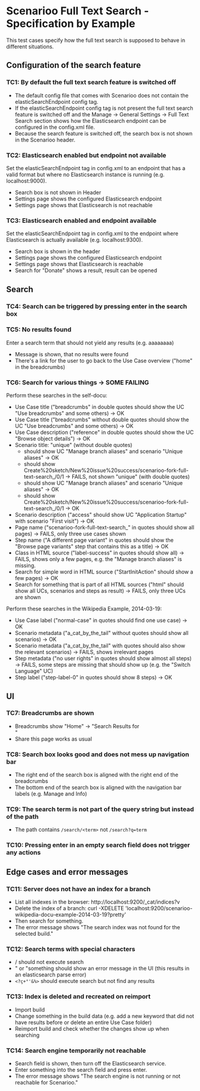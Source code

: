 # Scenarioo Full Text Search - Specification by Example

This test cases specify how the full text search is supposed to behave in different situations.

## Configuration of the search feature

### TC1: By default the full text search feature is switched off

* The default config file that comes with Scenarioo does not contain
  the elasticSearchEndpoint config tag.
* If the elasticSearchEndpoint config tag is not present
  the full text search feature is switched off
  and the Manage -> General Settings -> Full Text Search section shows
  how the Elasticsearch  endpoint can be configured in the config.xml
  file.
* Because the search feature is switched off, the search box is not
  shown in the Scenarioo header.

### TC2: Elasticsearch enabled but endpoint not available

Set the elasticSearchEndpoint tag in config.xml to an endpoint
that has a valid format but where no Elasticsearch instance is 
running (e.g. localhost:9000).

* Search box is not shown in Header
* Settings page shows the configured Elasticsearch endpoint
* Settings page shows that Elasticsearch is not reachable

### TC3: Elasticsearch enabled and endpoint available

Set the elasticSearchEndpoint tag in config.xml to the endpoint where
Elasticsearch is actually available (e.g. localhost:9300).

* Search box is shown in the header
* Settings page shows the configured Elasticsearch endpoint
* Settings page shows that Elasticsearch is reachable
* Search for "Donate" shows a result, result can be opened


## Search

### TC4: Search can be triggered by pressing enter in the search box

### TC5: No results found

Enter a search term that should not yield any results (e.g. aaaaaaaa)

* Message is shown, that no results were found
* There's a link for the user to go back to the Use Case overview ("home" in the breadcrumbs)

### TC6: Search for various things -> SOME FAILING

Perform these searches in the self-docu:

* Use Case title ("breadcrumbs" in double quotes should show the UC "Use breadcrumbs" and some others) -> OK
* Use Case title ("breadcrumbs" without double quotes should show the UC "Use breadcrumbs" and some others) -> OK
* Use Case description ("reference" in double quotes should show the UC "Browse object details") -> OK
* Scenario title:
  "unique" (without double quotes)
  - should show UC "Manage branch aliases" and scenario "Unique aliases" -> OK
  - should show Create%20sketch/New%20issue%20success/scenarioo-fork-full-text-search_/0/1 -> FAILS, not shown
  "unique" (with double quotes)
  - should show UC "Manage branch aliases" and scenario "Unique aliases" -> OK
  - should show Create%20sketch/New%20issue%20success/scenarioo-fork-full-text-search_/0/1 -> OK
* Scenario description ("access" should show UC "Application Startup" with scenario "First visit") -> OK
* Page name ("scenarioo-fork-full-text-search_" in quotes should show all pages) -> FAILS, only three use cases shown
* Step name ("A different page variant" in quotes should show the "Browse page variants" step that contains this as a title) -> OK
* Class in HTML source ("label-success" in quotes should show all) -> FAILS, shows only a few pages, e.g. the "Manage branch aliases" is missing.
* Search for simple word in HTML source ("StartInitAction" should show a few pages) -> OK
* Search for something that is part of all HTML sources ("html" should show all UCs, scenarios and steps as result) -> FAILS, only three UCs are shown

Perform these searches in the Wikipedia Example, 2014-03-19:

* Use Case label ("normal-case" in quotes should find one use case) -> OK
* Scenario metadata ("a_cat_by_the_tail" without quotes should show all scenarios) -> OK
* Scenario metadata ("a_cat_by_the_tail" with quotes should also show the relevant scenarios) -> FAILS, shows irrelevant pages
* Step metadata ("no user rights" in quotes should show almost all steps) -> FAILS, some steps are missing that should show up (e.g. the "Switch Language" UC)
* Step label ("step-label-0" in quotes should show 8 steps) -> OK


## UI

### TC7: Breadcrumbs are shown

* Breadcrumbs show "Home" -> "Search Results for <search term>"
* Share this page works as usual

### TC8: Search box looks good and does not mess up navigation bar

* The right end of the search box is aligned with the right end of the breadcrumbs
* The bottom end of the search box is aligned with the navigation bar labels (e.g. Manage and Info)

### TC9: The search term is not part of the query string but instead of the path

* The path contains `/search/<term>` not `/search?q=term`

### TC10: Pressing enter in an empty search field does not trigger any actions


## Edge cases and error messages

### TC11: Server does not have an index for a branch

* List all indexes in the browser: http://localhost:9200/_cat/indices?v
* Delete the index of a branch: curl -XDELETE 'localhost:9200/scenarioo-wikipedia-docu-example-2014-03-19?pretty'
* Then search for something.
* The error message shows "The search index was not found for the selected build."

### TC12: Search terms with special characters

* / should not execute search
* " or "something should show an error message in the UI (this results in an elasticsearch parse error)
* `<?ç+°'&%>` should execute search but not find any results

### TC13: Index is deleted and recreated on reimport

* Import build
* Change something in the build data (e.g. add a new keyword that did not have
  results before or delete an entire Use Case folder)
* Reimport build and check whether the changes show up when searching

### TC14: Search engine temporarily not reachable

* Search field is shown, then turn off the Elasticsearch service.
* Enter something into the search field and press enter.
* The error message shows "The search engine is not running or not reachable for Scenarioo."
